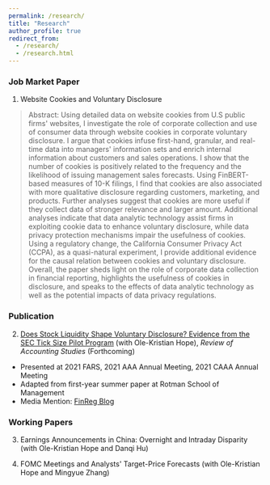 ```yaml
---
permalink: /research/
title: "Research"
author_profile: true
redirect_from: 
  - /research/
  - /research.html
---
```


### Job Market Paper
1. Website Cookies and Voluntary Disclosure
> Abstract: Using detailed data on website cookies from U.S public firms' websites, I investigate the role of corporate collection and use of consumer data through website cookies in corporate voluntary disclosure. I argue that cookies infuse first-hand, granular, and real-time data into managers' information sets and enrich internal information about customers and sales operations. I show that the number of cookies is positively related to the frequency and the likelihood of issuing management sales forecasts. Using FinBERT-based measures of 10-K filings, I find that cookies are also associated with more qualitative disclosure regarding customers, marketing, and products. Further analyses suggest that cookies are more useful if they collect data of stronger relevance and larger amount. Additional analyses indicate that data analytic technology assist firms in exploiting cookie data to enhance voluntary disclosure, while data privacy protection mechanisms impair the usefulness of cookies. Using a regulatory change, the California Consumer Privacy Act (CCPA), as a quasi-natural experiment, I provide additional evidence for the causal relation between cookies and voluntary disclosure. Overall, the paper sheds light on the role of corporate data collection in financial reporting, highlights the usefulness of cookies in disclosure, and speaks to the effects of data analytic technology as well as the potential impacts of data privacy regulations.


### Publication
2. [Does Stock Liquidity Shape Voluntary Disclosure? Evidence from the SEC Tick Size Pilot Program](https://link.springer.com/article/10.1007/s11142-022-09686-0) (with Ole-Kristian Hope), _Review of Accounting Studies_ (Forthcoming)

* Presented at 2021 FARS, 2021 AAA Annual Meeting, 2021 CAAA Annual Meeting
* Adapted from first-year summer paper at Rotman School of Management
* Media Mention: [FinReg Blog](https://sites.duke.edu/thefinregblog/2021/11/04/does-stock-liquidity-shape-voluntary-disclosure-evidence-from-the-sec-tick-size-pilot-program/) 

### Working Papers
3. Earnings Announcements in China: Overnight and Intraday Disparity (with Ole-Kristian Hope and Danqi Hu)

4. FOMC Meetings and Analysts' Target-Price Forecasts (with Ole-Kristian Hope and Mingyue Zhang)

